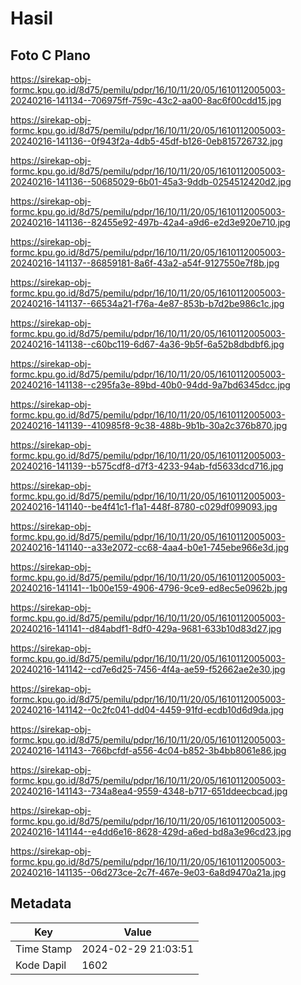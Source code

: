 # Hasil

## Foto C Plano

https://sirekap-obj-formc.kpu.go.id/8d75/pemilu/pdpr/16/10/11/20/05/1610112005003-20240216-141134--706975ff-759c-43c2-aa00-8ac6f00cdd15.jpg

https://sirekap-obj-formc.kpu.go.id/8d75/pemilu/pdpr/16/10/11/20/05/1610112005003-20240216-141136--0f943f2a-4db5-45df-b126-0eb815726732.jpg

https://sirekap-obj-formc.kpu.go.id/8d75/pemilu/pdpr/16/10/11/20/05/1610112005003-20240216-141136--50685029-6b01-45a3-9ddb-0254512420d2.jpg

https://sirekap-obj-formc.kpu.go.id/8d75/pemilu/pdpr/16/10/11/20/05/1610112005003-20240216-141136--82455e92-497b-42a4-a9d6-e2d3e920e710.jpg

https://sirekap-obj-formc.kpu.go.id/8d75/pemilu/pdpr/16/10/11/20/05/1610112005003-20240216-141137--86859181-8a6f-43a2-a54f-9127550e7f8b.jpg

https://sirekap-obj-formc.kpu.go.id/8d75/pemilu/pdpr/16/10/11/20/05/1610112005003-20240216-141137--66534a21-f76a-4e87-853b-b7d2be986c1c.jpg

https://sirekap-obj-formc.kpu.go.id/8d75/pemilu/pdpr/16/10/11/20/05/1610112005003-20240216-141138--c60bc119-6d67-4a36-9b5f-6a52b8dbdbf6.jpg

https://sirekap-obj-formc.kpu.go.id/8d75/pemilu/pdpr/16/10/11/20/05/1610112005003-20240216-141138--c295fa3e-89bd-40b0-94dd-9a7bd6345dcc.jpg

https://sirekap-obj-formc.kpu.go.id/8d75/pemilu/pdpr/16/10/11/20/05/1610112005003-20240216-141139--410985f8-9c38-488b-9b1b-30a2c376b870.jpg

https://sirekap-obj-formc.kpu.go.id/8d75/pemilu/pdpr/16/10/11/20/05/1610112005003-20240216-141139--b575cdf8-d7f3-4233-94ab-fd5633dcd716.jpg

https://sirekap-obj-formc.kpu.go.id/8d75/pemilu/pdpr/16/10/11/20/05/1610112005003-20240216-141140--be4f41c1-f1a1-448f-8780-c029df099093.jpg

https://sirekap-obj-formc.kpu.go.id/8d75/pemilu/pdpr/16/10/11/20/05/1610112005003-20240216-141140--a33e2072-cc68-4aa4-b0e1-745ebe966e3d.jpg

https://sirekap-obj-formc.kpu.go.id/8d75/pemilu/pdpr/16/10/11/20/05/1610112005003-20240216-141141--1b00e159-4906-4796-9ce9-ed8ec5e0962b.jpg

https://sirekap-obj-formc.kpu.go.id/8d75/pemilu/pdpr/16/10/11/20/05/1610112005003-20240216-141141--d84abdf1-8df0-429a-9681-633b10d83d27.jpg

https://sirekap-obj-formc.kpu.go.id/8d75/pemilu/pdpr/16/10/11/20/05/1610112005003-20240216-141142--cd7e6d25-7456-4f4a-ae59-f52662ae2e30.jpg

https://sirekap-obj-formc.kpu.go.id/8d75/pemilu/pdpr/16/10/11/20/05/1610112005003-20240216-141142--0c2fc041-dd04-4459-91fd-ecdb10d6d9da.jpg

https://sirekap-obj-formc.kpu.go.id/8d75/pemilu/pdpr/16/10/11/20/05/1610112005003-20240216-141143--766bcfdf-a556-4c04-b852-3b4bb8061e86.jpg

https://sirekap-obj-formc.kpu.go.id/8d75/pemilu/pdpr/16/10/11/20/05/1610112005003-20240216-141143--734a8ea4-9559-4348-b717-651ddeecbcad.jpg

https://sirekap-obj-formc.kpu.go.id/8d75/pemilu/pdpr/16/10/11/20/05/1610112005003-20240216-141144--e4dd6e16-8628-429d-a6ed-bd8a3e96cd23.jpg

https://sirekap-obj-formc.kpu.go.id/8d75/pemilu/pdpr/16/10/11/20/05/1610112005003-20240216-141135--06d273ce-2c7f-467e-9e03-6a8d9470a21a.jpg


## Metadata

| Key        | Value               |
| ---------- | ------------------- |
| Time Stamp | 2024-02-29 21:03:51 |
| Kode Dapil | 1602                |



